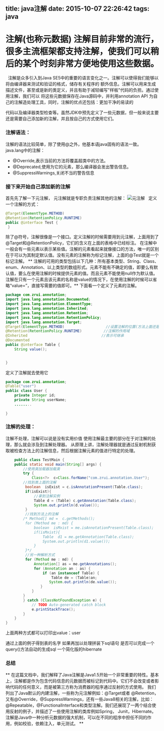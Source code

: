 title: java注解
date: 2015-10-07 22:26:42
tags: java
---
# 注解(也称元数据) 注解目前非常的流行，很多主流框架都支持注解，使我们可以稍后的某个时刻非常方便地使用这些数据。
   &nbsp;&nbsp;注解是众多引入到Java SE5中的重要的语言变化之一。注解可以使得我们能够以将由编译器来测试和验证的格式，储存有关程序的
   额外信息。注解可以用来生成描述文件，甚至或是新的类定义，并且有助于减轻编写"样板"代码的负担。通过使用注解，我们可以
   将这些元数据保存在Java源码中，并利用annotation API 为自己的注解造处理工具，同时，注解的优点还包括：更加干净的易读的
   <!-- more -->
   代码以及编译器类型检查等。虽然JDK中预先定义了一些元数据，但一般来说主要还是需要自己添加新的注解，并且按自己的方式使用它们。
### 注解语法：

  注解的语法比较简单，除了使用@之外，他基本语java固有的语法一致。java.lang中的注解：
  * @Override,表示当前的方法将覆盖超类中的方法。
  * @Deprecated,使用为它的元素，那么编译器会发出警告信息。
  * @SuppressWarnings,关闭不当的警告信息

### 接下来开始自己添加新的注解
首先先了解一下元注解， 元注解就是专职负责注解其他的注解：
![元注解](/img/zhujie.png)
&nbsp;&nbsp;定义一个注解的方式：
``` java
@Target(ElementType.METHOD)
@Retention(RetentionPolicy.RUNTIME)
public @interface Test { 
 }
```

除了@符号，注解很像是一个接口。定义注解的时候需要用到元注解，上面用到了@Target和@RetentionPolicy，它们的含义在上面的表格中已经标注。
在注解中一般会有一些元素以表示某些值。注解的元素看起来就像接口的方法，唯一的区别在于可以为其制定默认值。没有元素的注解称为标记注解，上面的@Test就是一个标记注解。 
** 注解的可用的类型包括以下几种：所有基本类型、String、Class、enum、Annotation、以上类型的数组形式。元素不能有不确定的值，即要么有默认值，要么在使用注解的时候提供元素的值。而且元素不能使用null作为默认值。注解在只有一个元素且该元素的名称是value的情况下，在使用注解的时候可以省略“value=”，直接写需要的值即可。**
  下面看一个定义了元素的注解。 
``` java
package com.zrui.annotation;
import java.lang.annotation.Documented;
import java.lang.annotation.ElementType;
import java.lang.annotation.Inherited;
import java.lang.annotation.Retention;
import java.lang.annotation.RetentionPolicy;
import java.lang.annotation.Target;
@Target(ElementType.METHOD)                   //设置注解的位置(方法上面还是类接口上面)
@Retention(RetentionPolicy.RUNTIME)			 //注解的作用域
@Inherited								    //表示可继承
@Documented
public @interface Table {
	String value();
	

}
```
定义了注解就去使用它
``` java 
package com.zrui.annotation;
@Table("user")
public class User {
	private Integer id;
	private String userName;
	........
	
}
```
###  注解的处理：
注解不处理，注解可以说是没有实用价值
使用注解最主要的部分在于对注解的处理，那么就会涉及到注解处理器。
 从原理上讲，注解处理器就是通过反射机制获取被检查方法上的注解信息，然后根据注解元素的值进行特定的处理。
``` java
	public class TestMain {
	public static void main(String[] args) {
		//使用类加载器加载类
	    try {
			Class<?>  c=Class.forName("com.zrui.annotation.User");
		//找到类上面的注解
		 boolean  isExist =	c.isAnnotationPresent(Table.class);
		 if(isExist){
			 //拿到注解实例
			 Table d = (Table) c.getAnnotation(Table.class);
			 System.out.println(d.value());
		 }
		 //找到方法上的注解
		/* Method[] md =  c.getMethods();
		 for (Method me : md) {
			 boolean  isMxist = me.isAnnotationPresent(Table.class);
			 if(isMxist){
				 Table  d1 = me.getAnnotation(Table.class);
				 System.out.println(d1.value());
			 }
		 }*/
		 //另一种解析方式
		 for (Method me : md) {
			 Annotation[] as = me.getAnnotations();
			 for (Annotation an : as) {
				 if (an instanceof Table) {
					 Table de = (Table)an;
					System.out.println(de.value());
				}
			}
		}	 
		} catch (ClassNotFoundException e) {
			// TODO Auto-generated catch block
			e.printStackTrace();
		}
	}
}
```
上面两种方式都可以打印出value：user

通过上面的例子得到表的名字 如果再加以处理拼装下sql语句 是否可以完成一个query()方法自动的生成sql 一个简化版的hibernate

### 总结
** 在这篇文档中，我们解释了Java注解是Java1.5开始一个非常重要的特性。基本上，注解都是作为包含代码信息的元数据而被标记到代码中。它们不会改变或者影响代码的任何意义，而是被第三方称为消费器的程序通过反射的方式使用。
我们列出了Java默认的内建注解，一些称为元注解例如：@Target或者 @Retention，又有@Override，@SuppressWarnings，还有一些Java8相关的注解，比如：@Repeatable，@FunctionalInterface和类型注解。我们还展现了一两个结合使用反射的例子，并描述了一些使用注解的类库例如Spring， Junit，Hibernate。
注解是Java中一种分析元数据的强大机制，可以在不同的程序中担任不同的作用，例如校验，依赖注入，单元测试。 **


 
